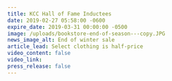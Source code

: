 ```yaml
---
title: KCC Hall of Fame Inductees
date: 2019-02-27 05:58:00 -0600
expire_date: 2019-03-31 00:00:00 -0500
image: /uploads/bookstore-end-of-season---copy.JPG
news_image_alt: End of winter sale
article_lead: Select clothing is half-price
video_content: false
video_link:
press_release: false
---
```

